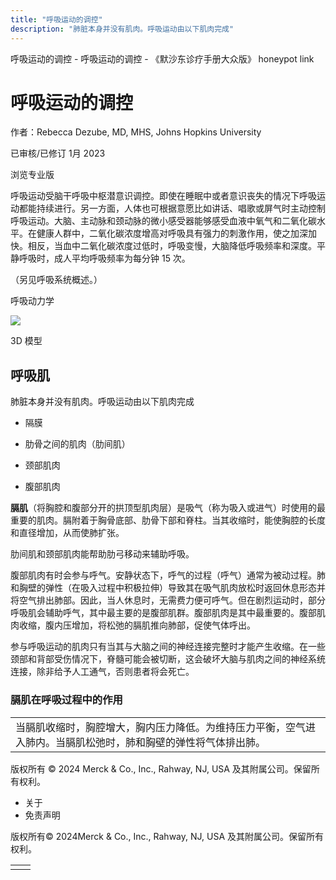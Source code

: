 ```yaml
---
title: "呼吸运动的调控"
description: "肺脏本身并没有肌肉。呼吸运动由以下肌肉完成"
---
```


﻿呼吸运动的调控 \- 呼吸运动的调控 \- 《默沙东诊疗手册大众版》 honeypot link

# 呼吸运动的调控

作者：Rebecca Dezube, MD, MHS, Johns Hopkins University

已审核/已修订 1月 2023

浏览专业版

呼吸运动受脑干呼吸中枢潜意识调控。即使在睡眠中或者意识丧失的情况下呼吸运动都能持续进行。另一方面，人体也可根据意愿比如讲话、唱歌或屏气时主动控制呼吸运动。大脑、主动脉和颈动脉的微小感受器能够感受血液中氧气和二氧化碳水平。在健康人群中，二氧化碳浓度增高对呼吸具有强力的刺激作用，使之加深加快。相反，当血中二氧化碳浓度过低时，呼吸变慢，大脑降低呼吸频率和深度。平静呼吸时，成人平均呼吸频率为每分钟 15 次。

（另见呼吸系统概述。）

呼吸动力学

![](https://edge.sitecorecloud.io/mmanual-ssq1ci05/media/home/images/b/i/o/biodigital-breathing-dynamics-cv-sized_zh.jpg?thn=0&sc_lang=zh&mw=500)

3D 模型

## 呼吸肌

肺脏本身并没有肌肉。呼吸运动由以下肌肉完成

- 隔膜

- 肋骨之间的肌肉（肋间肌）

- 颈部肌肉

- 腹部肌肉


**膈肌**（将胸腔和腹部分开的拱顶型肌肉层）是吸气（称为吸入或进气）时使用的最重要的肌肉。膈附着于胸骨底部、肋骨下部和脊柱。当其收缩时，能使胸腔的长度和直径增加，从而使肺扩张。

肋间肌和颈部肌肉能帮助肋弓移动来辅助呼吸。

腹部肌肉有时会参与呼气。安静状态下，呼气的过程（呼气）通常为被动过程。肺和胸壁的弹性（在吸入过程中积极拉伸）导致其在吸气肌肉放松时返回休息形态并将空气排出肺部。因此，当人休息时，无需费力便可呼气。但在剧烈运动时，部分呼吸肌会辅助呼气，其中最主要的是腹部肌群。腹部肌肉是其中最重要的。腹部肌肉收缩，腹内压增加，将松弛的膈肌推向肺部，促使气体呼出。

参与呼吸运动的肌肉只有当其与大脑之间的神经连接完整时才能产生收缩。在一些颈部和背部受伤情况下，脊髓可能会被切断，这会破坏大脑与肌肉之间的神经系统连接，除非给予人工通气，否则患者将会死亡。

### 膈肌在呼吸过程中的作用

|     |
| --- |
| 当膈肌收缩时，胸腔增大，胸内压力降低。为维持压力平衡，空气进入肺内。当膈肌松弛时，肺和胸壁的弹性将气体排出肺。<br> |



版权所有 © 2024
Merck & Co., Inc., Rahway, NJ, USA 及其附属公司。保留所有权利。

- 关于
- 免责声明

版权所有© 2024Merck & Co., Inc., Rahway, NJ, USA 及其附属公司。保留所有权利。

|     |     |
| --- | --- |
|  |  |